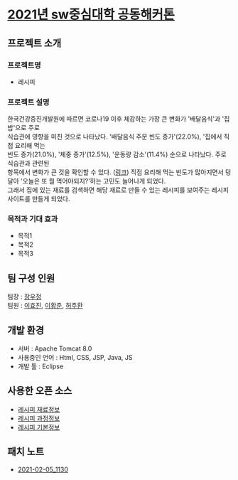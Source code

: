 #  [2021년 sw중심대학 공동해커톤]( https://swhackathon.com/ )
## 프로젝트 소개
### 프로젝트명
  * 레시피
### 프로젝트 설명
 한국건강증진개발원에 따르면 코로나19 이후 체감하는 가장 큰 변화가 '배달음식'과 '집밥'으로 주로  
식습관에 영향을 미친 것으로 나타났다. '배달음식 주문 빈도 증가'(22.0%), '집에서 직접 요리해 먹는  
빈도 증가(21.0%), '체중 증가'(12.5%), '운동량 감소'(11.4%) 순으로 나타났다. 주로 식습관과 관련된   
항목에서 변화가 큰 것을 확인할 수 있다. ([링크](https://www.yakup.com/news/index.html?mode=view&nid=250039))
직접 요리해 먹는 빈도가 많아지면서 덩달아 '오늘은 또 뭘 먹어야되지?'하는 고민도 늘어나게 되었다.  
그래서 집에 있는 재료를 검색하면 해당 재료로 만들 수 있는 레시피를 보여주는 레시피 사이트를 만들게 되었다.
### 목적과 기대 효과
  * 목적1
  * 목적2
  * 목적3
  
## 팀 구성 인원
팀장 : [장우정]( https://github.com/jwj9509 )  
팀원 : [이효진]( https://github.com/hjin2 ), [이황준]( https://github.com/LEEHWANGJUN ), [허주환]( https://github.com/juhwanHeo )  
  
## 개발 환경
 * 서버 : Apache Tomcat 8.0   
 * 사용중인 언어 : Html, CSS, JSP, Java, JS
 * 개발 툴 : Eclipse 
 
## 사용한 오픈 소스
 * [레시피 재료정보]( http://data.mafra.go.kr/opendata/data/indexOpenDataDetail.do?data_id=20150827000000000465&filter_ty=O&getBack=G&sort_id=&s_data_nm=&instt_id=&cl_code=&shareYn= )
 * [레시피 과정정보]( http://data.mafra.go.kr/opendata/data/indexOpenDataDetail.do?data_id=20150827000000000466&filter_ty=O&getBack=G&sort_id=&s_data_nm=&instt_id=&cl_code=&shareYn= )
 * [레시피 기본정보]( http://data.mafra.go.kr/opendata/data/indexOpenDataDetail.do?data_id=20150827000000000464&filter_ty=O&getBack=&sort_id=&s_data_nm=&instt_id=&cl_code=&shareYn= )
## 패치 노트
 * [2021-02-05_1130]( https://github.com/juhwanHeo/recipe/blob/main/changLog/2021-02-05_1130.md )  


